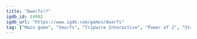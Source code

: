 ```yaml
---
title: "Dwarfs!?"
igdb_id: 14992
igdb_url: "https://www.igdb.com/games/dwarfs"
tag: ["Main game", "Smurfs", "Tripwire Interactive", "Power of 2", "Strategy", "Indie", "Single player", "Bird view / Isometric", "Fantasy", "Educational"]
---
```

